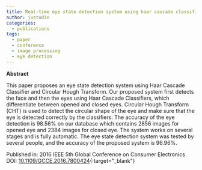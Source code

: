 ```yaml
---
title: Real-time eye state detection system using haar cascade classifier and circular hough transform
author: justudin
categories:
  - publications
tags:
  - paper
  - conference
  - image processing
  - eye detection
---
```

**Abstract**

This paper proposes an eye state detection system using Haar Cascade Classifier and Circular Hough Transform. Our proposed system first detects the face and then the eyes using Haar Cascade Classifiers, which differentiate between opened and closed eyes. Circular Hough Transform (CHT) is used to detect the circular shape of the eye and make sure that the eye is detected correctly by the classifiers. The accuracy of the eye detection is 98.56% on our database which contains 2856 images for opened eye and 2384 images for closed eye. The system works on several stages and is fully automatic. The eye state detection system was tested by several people, and the accuracy of the proposed system is 96.96%.

Published in: 2016 IEEE 5th Global Conference on Consumer Electronics<br/>
DOI: [10.1109/GCCE.2016.7800424](https://doi.org/10.1109/GCCE.2016.7800424){:target="_blank"}